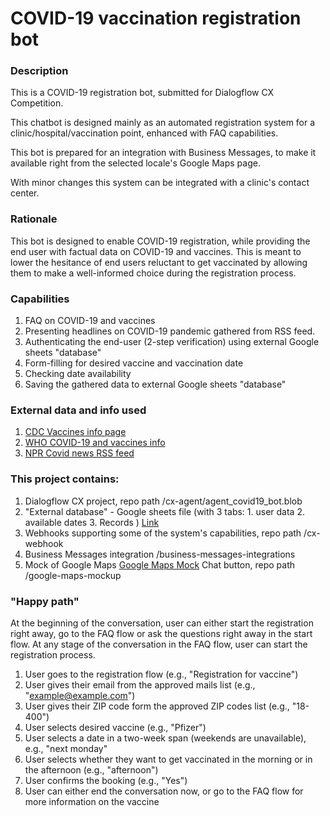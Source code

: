 # COVID-19 vaccination registration bot 

### Description

This is a COVID-19 registration bot, submitted for Dialogflow CX Competition.

This chatbot is designed mainly as an automated registration system for a clinic/hospital/vaccination point, enhanced with FAQ capabilities. 

This bot is prepared for an integration with Business Messages, to make it available right from the selected locale's Google Maps page. 

With minor changes this system can be integrated with a clinic's contact center. 

### Rationale

This bot is designed to enable COVID-19 registration, while providing the end user with factual data on COVID-19 and vaccines. This is meant to lower the hesitance of end users reluctant to get vaccinated by allowing them to make a well-informed choice during the registration process. 

### Capabilities

1. FAQ on COVID-19 and vaccines
2. Presenting headlines on COVID-19 pandemic gathered from RSS feed. 
3. Authenticating the end-user (2-step verification) using external Google sheets "database"
4. Form-filling for desired vaccine  and vaccination date
5. Checking date availability
6. Saving the gathered data to external Google sheets "database"

### External data and info used

1. [CDC Vaccines info page](https://www.cdc.gov/coronavirus/2019-ncov/vaccines/index.html) 
2. [WHO COVID-19 and vaccines info](https://www.who.int/emergencies/diseases/novel-coronavirus-2019) 
3. [NPR Covid news RSS feed](https://feeds.npr.org/816541428/rss.xml)

### This project contains:

1. Dialogflow CX project, repo path /cx-agent/agent_covid19_bot.blob
2. "External database" - Google sheets file (with 3 tabs: 1. user data 2. available dates 3. Records )
[Link](https://docs.google.com/spreadsheets/d/1UWS0kNt2D2MZgoHwmF4gBpFHYZannSh9p5Nwwm6AutY/edit#gid=0)
3. Webhooks supporting some of the system's capabilities, repo path /cx-webhook
4. Business Messages integration /business-messages-integrations
5. Mock of Google Maps [Google Maps Mock](https://cx-covid19-bot.web.app) Chat button, repo path /google-maps-mockup

### "Happy path"

At the beginning of the conversation, user can either start the registration right away, go to the FAQ flow or ask the questions right away in the start flow. At any stage of the conversation in the FAQ flow, user can start the registration process. 

1. User goes to the registration flow (e.g., "Registration for vaccine")
2. User gives their email from the approved mails list (e.g., "example@example.com")
3. User gives their ZIP code form the approved ZIP codes list (e.g., "18-400")
4. User selects desired vaccine (e.g., "Pfizer")
5. User selects a date in a two-week span (weekends are unavailable), e.g., "next monday"
6. User selects whether they want to get vaccinated in the morning or in the afternoon (e.g., "afternoon")
7. User confirms the booking (e.g., "Yes")
8. User can either end the conversation now, or go to the FAQ flow for more information on the vaccine


